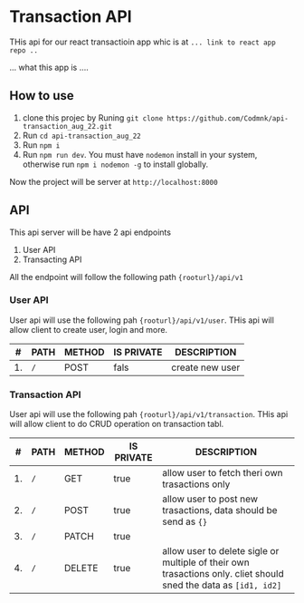 # Transaction API

THis api for our react transactioin app whic is at `... link to react app repo ..`

... what this app is ....

## How to use

1. clone this projec by Runing `git clone https://github.com/Codmnk/api-transaction_aug_22.git`
2. Run `cd api-transaction_aug_22`
3. Run `npm i`
4. Run `npm run dev`. You must have `nodemon` install in your system, otherwise run `npm i nodemon -g` to install globally.

Now the project will be server at `http://localhost:8000`

## API

This api server will be have 2 api endpoints

1. User API
2. Transacting API

All the endpoint will follow the following path `{rooturl}/api/v1`

### User API

User api will use the following pah `{rooturl}/api/v1/user`. THis api will allow client to create user, login and more.

| #   | PATH | METHOD | IS PRIVATE | DESCRIPTION     |
| --- | ---- | ------ | ---------- | --------------- |
| 1.  | `/`  | POST   | fals       | create new user |

### Transaction API

User api will use the following pah `{rooturl}/api/v1/transaction`. THis api will allow client to do CRUD operation on transaction tabl.

| #   | PATH | METHOD | IS PRIVATE | DESCRIPTION                                                                                                      |
| --- | ---- | ------ | ---------- | ---------------------------------------------------------------------------------------------------------------- |
| 1.  | `/`  | GET    | true       | allow user to fetch theri own trasactions only                                                                   |
| 2.  | `/`  | POST   | true       | allow user to post new trasactions, data should be send as `{}`                                                  |
| 3.  | `/`  | PATCH  | true       |                                                                                                                  |
| 4.  | `/`  | DELETE | true       | allow user to delete sigle or multiple of their own trasactions only. cliet should sned the data as `[id1, id2]` |
